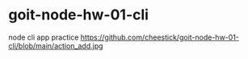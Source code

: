 # goit-node-hw-01-cli
node cli app practice
https://github.com/cheestick/goit-node-hw-01-cli/blob/main/action_add.jpg
